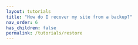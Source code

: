 ```yaml
---
layout: tutorials
title: "How do I recover my site from a backup?"
nav_order: 6
has_children: false
permalink: /tutorials/restore
---
```

